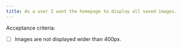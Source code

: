 ```yaml
---
title: As a user I want the homepage to display all saved images.
---
```


Acceptance criteria:
- [ ] Images are not displayed wider than 400px.
